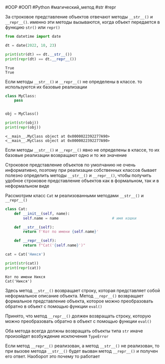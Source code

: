 #OOP #ООП #Python #магический_метод #str #repr


За строковое представление объектов отвечают методы `__str__()` и `__repr__()`. именно эти методы вызываются, когда объект передается в функцию `str()` или `repr()`
```python
from datetime import date

dt = date(2022, 10, 23)

print(str(dt) == dt.__str__())
print(repr(dt) == dt.__repr__())
```
```
True
True
```
Если методы `__str__()` и `__repr__()` не определены в классе. то используются их базовые реализации
```python
class MyClass:
    pass


obj = MyClass()

print(str(obj))
print(repr(obj))
```
```
<__main__.MyClass object at 0x0000022392277A90>
<__main__.MyClass object at 0x0000022392277A90>
```
Если методы `__str__()` и `__repr__()` явно не определены в классе, то их базовые реализации возвращают одно и то же значение

Строковое представление объектов по умолчанию не очень информативно, поэтому при реализации собственных классов бывает полезно определить методы `__str__()` и `__repr__()`, чтобы получить удобное строковое представление объектов как в формальном, так и в неформальном виде

Рассмотрим класс `Cat` м реализованными методами `__str__()` и `__repr__()`
```python
class Cat:
    def __init__(self, name):
        self.name = name                        # имя кошки

    def __str__(self):
        return f'Кот по имени {self.name}'

    def __repr__(self):
        return f"Cat('{self.name}')"

cat = Cat('Никся')

print(str(cat))
print(repr(cat))
```
```
Кот по имени Никся
Cat('Никся')
```
Здесь метод `__str__()` возвращает строку, которая представляет собой неформальное описание объекта. Метод `__repr__()` возвращает формальное представление объекта, которое можно преобразовать обратно в объект с помощью функции `eval()`

Принято, что метод `__repr__()` должен возвращать строку, которую можно преобразовать обратно в объект с помощью функции `eval()`

Оба метода всегда должны возвращать объекты типа `str` иначе произойдет возбуждение исключения `TypeError`

Если метод `__repr__()` реализован, а метод `__str__()` не реализован, то при вызове метода `__str__()` будет вызван метод `__repr__()` и получен его ответ. Наоборот это почему то работает